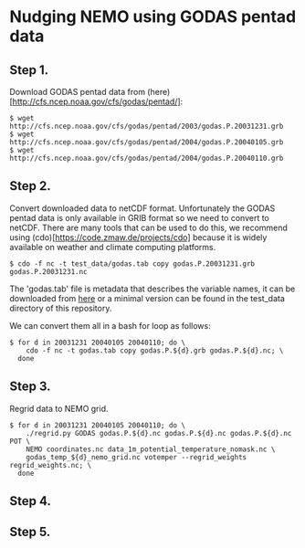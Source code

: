 
# Nudging NEMO using GODAS pentad data

## Step 1.

Download GODAS pentad data from (here)[http://cfs.ncep.noaa.gov/cfs/godas/pentad/]:

```{bash}
$ wget http://cfs.ncep.noaa.gov/cfs/godas/pentad/2003/godas.P.20031231.grb
$ wget http://cfs.ncep.noaa.gov/cfs/godas/pentad/2004/godas.P.20040105.grb
$ wget http://cfs.ncep.noaa.gov/cfs/godas/pentad/2004/godas.P.20040110.grb
```

## Step 2.

Convert downloaded data to netCDF format. Unfortunately the GODAS pentad data is only available in GRIB format so we need to convert to netCDF. There are many tools that can be used to do this, we recommend using (cdo)[https://code.zmaw.de/projects/cdo] because it is widely available on weather and climate computing platforms.

```{bash}
$ cdo -f nc -t test_data/godas.tab copy godas.P.20031231.grb godas.P.20031231.nc
```

The 'godas.tab' file is metadata that describes the variable names, it can be downloaded from [here](http://www.nco.ncep.noaa.gov/pmb/docs/on388/table2.html#TABLE128) or a minimal version can be found in the test_data directory of this repository.

We can convert them all in a bash for loop as follows:

```{bash}
$ for d in 20031231 20040105 20040110; do \
    cdo -f nc -t godas.tab copy godas.P.${d}.grb godas.P.${d}.nc; \
  done
```

## Step 3.

Regrid data to NEMO grid.

```{bash}
$ for d in 20031231 20040105 20040110; do \
    ./regrid.py GODAS godas.P.${d}.nc godas.P.${d}.nc godas.P.${d}.nc POT \
    NEMO coordinates.nc data_1m_potential_temperature_nomask.nc \
    godas_temp_${d}_nemo_grid.nc votemper --regrid_weights regrid_weights.nc; \
  done
```

## Step 4.

## Step 5.

